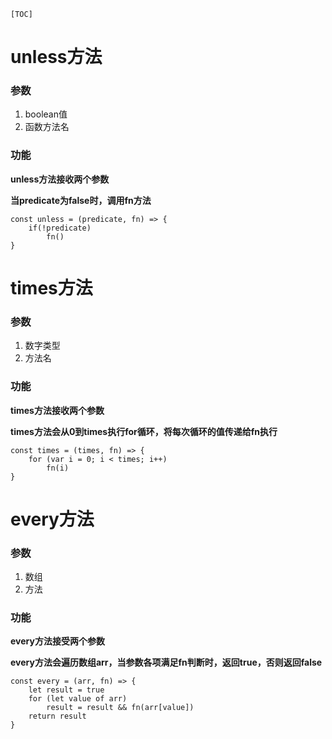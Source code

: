 `[TOC]`

# unless方法

### 参数
 1. boolean值
 2. 函数方法名

### 功能
**unless方法接收两个参数**

**当predicate为false时，调用fn方法**

    const unless = (predicate, fn) => {
        if(!predicate)
            fn()
    }


# times方法

### 参数
 1. 数字类型
 2. 方法名

### 功能
**times方法接收两个参数**

**times方法会从0到times执行for循环，将每次循环的值传递给fn执行**

    const times = (times, fn) => {
        for (var i = 0; i < times; i++)
            fn(i)
    }

# every方法

### 参数
 1. 数组
 2. 方法

### 功能
**every方法接受两个参数**

**every方法会遍历数组arr，当参数各项满足fn判断时，返回true，否则返回false**

    const every = (arr, fn) => {
        let result = true
        for (let value of arr)
            result = result && fn(arr[value])
        return result
    }